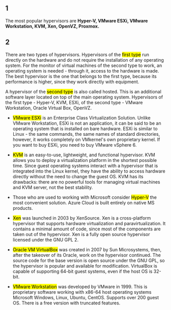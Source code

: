 ## 1
The most popular hypervisors are **Hyper-V, VMware ESXi, VMware Workstation, KVM, Xen, OpenVZ, Proxmox.**

## 2
There are two types of hypervisors.
Hypervisors of the <mark>first type</mark> run directly on the hardware and do not require the installation of any operating system. For the monitor of virtual machines of the second type to work, an operating system is needed - through it, access to the hardware is made. The best hypervisor is the one that belongs to the first type, because its performance is higher, since they work directly with equipment.  

A hypervisor of the <mark>second type</mark> is also called hosted. This is an additional software layer located on top of the main operating system.
Hypervisors of the first type - Hyper-V, KVM, ESXi, of the second type - VMware Workstation, Oracle Virtual Box, OpenVZ.

* <mark>VMware ESXi</mark> is an Enterprise Class Virtualization Solution. Unlike VMware Workstation, ESXi is not an application, it can be said to be an operating system that is installed on bare hardware. ESXi is similar to Linux - the same commands, the same names of standard directories, however, it works completely on VMkernel's own proprietary kernel. If you want to buy ESXi, you need to buy VMware vSphere 6.  

* <mark>KVM</mark> is an easy-to-use, lightweight, and functional hypervisor. KVM allows you to deploy a virtualization platform in the shortest possible time.
Since guest operating systems interact with a hypervisor that is integrated into the Linux kernel, they have the ability to access hardware directly without the need to change the guest OS. KVM has its drawbacks: there are no powerful tools for managing virtual machines and KVM server, not the best stability.

* Those who are used to working with Microsoft consider <mark>Hyper-V</mark> the most convenient solution. Azure Cloud is built entirely on native MS products.

* <mark>Xen</mark> was launched in 2003 by XenSource. Xen is a cross-platform hypervisor that supports hardware virtualization and paravirtualization. It contains a minimal amount of code, since most of the components are taken out of the hypervisor. Xen is a fully open source hypervisor licensed under the GNU GPL 2.

* <mark>Oracle VM VirtualBox</mark> was created in 2007 by Sun Microsystems, then, after the takeover of its Oracle, work on the hypervisor continued. The source code for the base version is open source under the GNU GPL, so the hypervisor is popular and available for modification. VirtualBox is capable of supporting 64-bit guest systems, even if the host OS is 32-bit.

* <mark>VMware Workstation</mark> was developed by VMware in 1999. This is proprietary software working with x86-64 host operating systems Microsoft Windows, Linux, Ubuntu, CentOS. Supports over 200 guest OS. There is a free version with truncated features.

